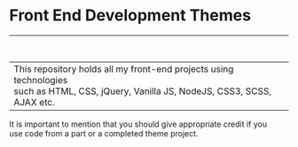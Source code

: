 # Front End Development Themes
<hr>
<br>
<table>
  <tr><td>This repository holds all my front-end projects using technologies<br>
    such as HTML, CSS, jQuery, Vanilla JS, NodeJS, CSS3, SCSS, AJAX etc.</td></tr></table>
It is important to mention that you should give appropriate credit if you<br>
use code from a part or a completed theme project.



